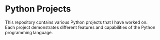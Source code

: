 # Python Projects

This repository contains various Python projects that I have worked on. Each project demonstrates different features and capabilities of the Python programming language.
